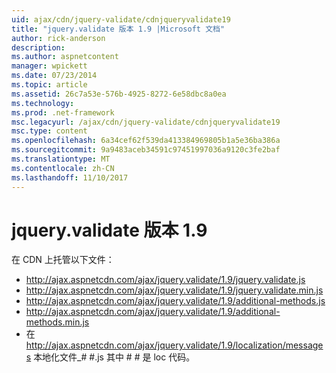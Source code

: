 ```yaml
---
uid: ajax/cdn/jquery-validate/cdnjqueryvalidate19
title: "jquery.validate 版本 1.9 |Microsoft 文档"
author: rick-anderson
description: 
ms.author: aspnetcontent
manager: wpickett
ms.date: 07/23/2014
ms.topic: article
ms.assetid: 26c7a53e-576b-4925-8272-6e58dbc8a0ea
ms.technology: 
ms.prod: .net-framework
msc.legacyurl: /ajax/cdn/jquery-validate/cdnjqueryvalidate19
msc.type: content
ms.openlocfilehash: 6a34cef62f539da413384969805b1a5e36ba386a
ms.sourcegitcommit: 9a9483aceb34591c97451997036a9120c3fe2baf
ms.translationtype: MT
ms.contentlocale: zh-CN
ms.lasthandoff: 11/10/2017
---
```

<a name="jqueryvalidate-version-19"></a>jquery.validate 版本 1.9
====================
在 CDN 上托管以下文件：

- http://ajax.aspnetcdn.com/ajax/jquery.validate/1.9/jquery.validate.js
- http://ajax.aspnetcdn.com/ajax/jquery.validate/1.9/jquery.validate.min.js
- http://ajax.aspnetcdn.com/ajax/jquery.validate/1.9/additional-methods.js
- http://ajax.aspnetcdn.com/ajax/jquery.validate/1.9/additional-methods.min.js
- 在 http://ajax.aspnetcdn.com/ajax/jquery.validate/1.9/localization/messages 本地化文件\_# #.js 其中 # # 是 loc 代码。
